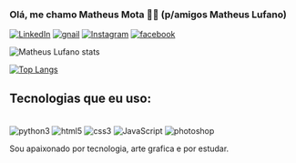 
### Olá, me chamo Matheus Mota 🖖🏼 (p/amigos Matheus Lufano)
[![LinkedIn](https://img.shields.io/badge/LinkedIn-0077B5?style=for-the-badge&logo=linkedin&logoColor=white
)](https://www.linkedin.com/in/matheus-santos-mota-ab35b0283/)
[![gnail](https://img.shields.io/badge/Gmail-D14836?style=for-the-badge&logo=gmail&logoColor=white
)](https://mail.google.com/matheuslufano93@gmail.com)
[![Instagram](https://img.shields.io/badge/Instagram-E4405F?style=for-the-badge&logo=instagram&logoColor=white
)](https://www.instagram.com/mateu.py/)
[![facebook](https://img.shields.io/badge/Facebook-1877F2?style=for-the-badge&logo=facebook&logoColor=white
)](https://www.facebook.com/matheus.santosmota.90)

![Matheus Lufano stats](https://github-readme-stats.vercel.app/api?username=Mathueslufano&show_icons=true&theme=radical)

[![Top Langs](https://github-readme-stats.vercel.app/api/top-langs/?username=Mathueslufano)](https://github.com/anuraghazra/github-readme-stats)
## Tecnologias que eu uso:

<dive style="display:inline_block"><br/>
    <img align="center" alt="python3" src="https://img.shields.io/badge/Python-3776AB?style=for-the-badge&logo=python&logoColor=white" >
    <img align="center" alt="html5" src="https://img.shields.io/badge/HTML5-E34F26?style=for-the-badge&logo=html5&logoColor=white" > 
    <img align="center" alt="css3" src="https://img.shields.io/badge/CSS3-1572B6?style=for-the-badge&logo=css3&logoColor=white" > 
    <img align="center" alt="JavaScript" src="https://img.shields.io/badge/JavaScript-F7DF1E?style=for-the-badge&logo=javascript&logoColor=black" >
    <img align="center" alt="photoshop" src="https://img.shields.io/badge/Adobe%20Photoshop-31A8FF?style=for-the-badge&logo=Adobe%20Photoshop&logoColor=black" >
</dive> 

Sou apaixonado por tecnologia, arte grafica e por estudar.
